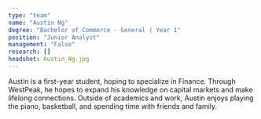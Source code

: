 ```yaml
---
type: "team"
name: "Austin Ng"
degree: "Bachelor of Commerce - General | Year 1"
position: "Junior Analyst"
management: "False"
research: []
headshot: Austin_Ng.jpg
---
```


Austin is a first-year student, hoping to specialize in Finance. Through WestPeak, he hopes to expand his knowledge on capital markets and make lifelong connections. Outside of academics and work, Austin enjoys playing the piano, basketball, and spending time with friends and family. 
